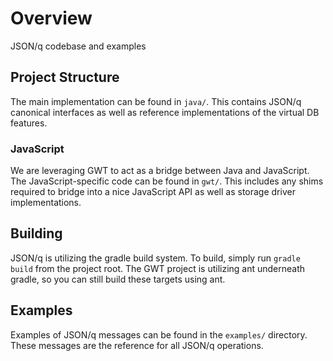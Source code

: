 # Overview

JSON/q codebase and examples

## Project Structure

The main implementation can be found in `java/`. This contains JSON/q canonical interfaces as well
as reference implementations of the virtual DB features.

### JavaScript

We are leveraging GWT to act as a bridge between Java and JavaScript. The JavaScript-specific code
can be found in `gwt/`. This includes any shims required to bridge into a nice JavaScript API as 
well as storage driver implementations.

## Building

JSON/q is utilizing the gradle build system. To build, simply run `gradle build` from the project 
root. The GWT project is utilizing ant underneath gradle, so you can still build these targets using
ant.

## Examples

Examples of JSON/q messages can be found in the `examples/` directory. These messages are the
reference for all JSON/q operations.
